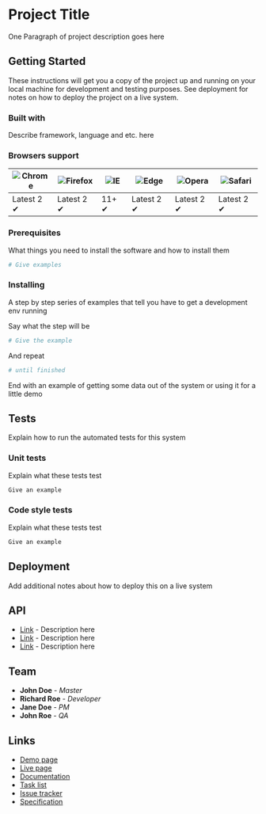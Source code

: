 # Project Title

One Paragraph of project description goes here

## Getting Started

These instructions will get you a copy of the project up and running on your local machine
for development and testing purposes. See deployment for notes on how to deploy the project
on a live system.

### Built with

Describe framework, language and etc. here

### Browsers support

![Chrome](https://raw.githubusercontent.com/alrra/browser-logos/master/src/chrome/chrome\_48x48.png) | ![Firefox](https://raw.githubusercontent.com/alrra/browser-logos/master/src/firefox/firefox\_48x48.png) | ![IE](https://raw.githubusercontent.com/alrra/browser-logos/master/src/archive/internet-explorer_9-11/internet-explorer_9-11_48x48.png) |![Edge](https://raw.githubusercontent.com/alrra/browser-logos/master/src/edge/edge\_48x48.png) | ![Opera](https://raw.githubusercontent.com/alrra/browser-logos/master/src/opera/opera\_48x48.png) | ![Safari](https://raw.githubusercontent.com/alrra/browser-logos/master/src/safari/safari_48x48.png)
---      | ---      | ---   | ---      | ---      | ---      |
Latest 2 ✔ | Latest 2 ✔ | 11+ ✔ | Latest 2 ✔ | Latest 2 ✔ | Latest 2 ✔ |

### Prerequisites

What things you need to install the software and how to install them

```bash
# Give examples
```

### Installing

A step by step series of examples that tell you have to get a development env running

Say what the step will be

```bash
# Give the example
```

And repeat

```bash
# until finished
```

End with an example of getting some data out of the system or using it for a little demo

## Tests

Explain how to run the automated tests for this system

### Unit tests

Explain what these tests test

```bash
Give an example
```

### Code style tests

Explain what these tests test

```bash
Give an example
```

## Deployment

Add additional notes about how to deploy this on a live system

## API

* [Link](#) - Description here
* [Link](#) - Description here
* [Link](#) - Description here

## Team

* **John Doe** - *Master*
* **Richard Roe** - *Developer*
* **Jane Doe** - *PM*
* **John Roe** - *QA*

## Links

* [Demo page](#)
* [Live page](#)
* [Documentation](#)
* [Task list](#)
* [Issue tracker](#)
* [Specification](#)
